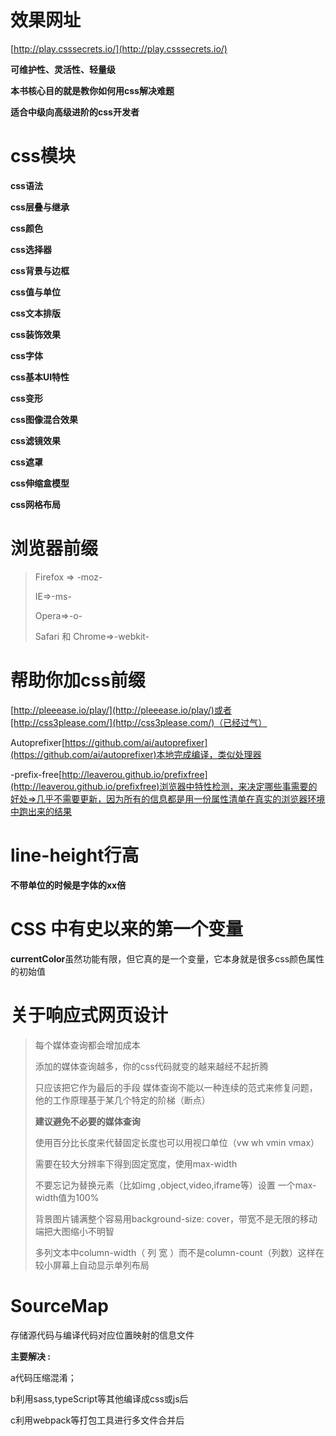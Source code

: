 # 效果网址 #
[http://play.csssecrets.io/](http://play.csssecrets.io/)

**可维护性、灵活性、轻量级**

**本书核心目的就是教你如何用css解决难题**

**适合中级向高级进阶的css开发者**
# css模块 #
**css语法**

**css层叠与继承**

**css颜色**

**css选择器**

**css背景与边框**

**css值与单位**

**css文本排版**

**css装饰效果**

**css字体**

**css基本UI特性**

**css变形**

**css图像混合效果**

**css滤镜效果**

**css遮罩**

**css伸缩盒模型**

**css网格布局**

# 浏览器前缀 #
> Firefox => -moz-
> 
> IE=>-ms-
> 
> Opera=>-o-
> 
> Safari 和 Chrome=>-webkit-

# 帮助你加css前缀 #
[http://pleeease.io/play/](http://pleeease.io/play/)或者[http://css3please.com/](http://css3please.com/)（已经过气）

Autoprefixer[https://github.com/ai/autoprefixer](https://github.com/ai/autoprefixer)本地完成编译，类似处理器

-prefix-free[http://leaverou.github.io/prefixfree](http://leaverou.github.io/prefixfree)浏览器中特性检测，来决定哪些事需要的好处=>几乎不需要更新，因为所有的信息都是用一份属性清单在真实的浏览器环境中跑出来的结果

# line-height行高 #
**不带单位的时候是字体的xx倍**

# CSS 中有史以来的第一个变量 #
**currentColor**虽然功能有限，但它真的是一个变量，它本身就是很多css颜色属性的初始值

# 关于响应式网页设计 #
> 每个媒体查询都会增加成本
> 
> 添加的媒体查询越多，你的css代码就变的越来越经不起折腾
> 
> 只应该把它作为最后的手段
> 媒体查询不能以一种连续的范式来修复问题，他的工作原理基于某几个特定的阶梯（断点）
> 
> **建议避免不必要的媒体查询**
> 
> 使用百分比长度来代替固定长度也可以用视口单位（vw wh vmin vmax）
> 
> 需要在较大分辨率下得到固定宽度，使用max-width
> 
> 不要忘记为替换元素（比如img ,object,video,iframe等）设置 一个max-width值为100%
> 
> 背景图片铺满整个容易用background-size: cover，带宽不是无限的移动端把大图缩小不明智
> 
> 多列文本中column-width（ 列 宽 ）而不是column-count（列数）这样在较小屏幕上自动显示单列布局
> 

# SourceMap #
 存储源代码与编译代码对应位置映射的信息文件

**主要解决	:**

a代码压缩混淆；

b利用sass,typeScript等其他编译成css或js后

c利用webpack等打包工具进行多文件合并后



